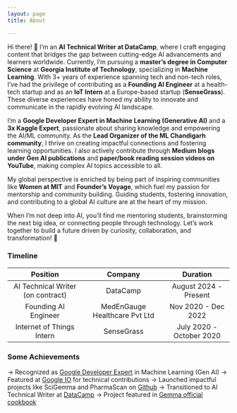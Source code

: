 ```yaml
---
layout: page
title: About

---
```


Hi there! 👋 I’m an **AI Technical Writer at DataCamp**, where I craft engaging content that bridges the gap between cutting-edge AI advancements and learners worldwide. Currently, I’m pursuing a **master’s degree in Computer Science** at **Georgia Institute of Technology**, specializing in **Machine Learning**. With 3+ years of experience spanning tech and non-tech roles, I’ve had the privilege of contributing as a **Founding AI Engineer** at a health-tech startup and as an **IoT Intern** at a Europe-based startup (**SenseGrass**). These diverse experiences have honed my ability to innovate and communicate in the rapidly evolving AI landscape.

I’m a **Google Developer Expert in Machine Learning (Generative AI)** and a **3x Kaggle Expert**, passionate about sharing knowledge and empowering the AI/ML community. As the **Lead Organizer of the ML Chandigarh community**, I thrive on creating impactful connections and fostering learning opportunities. I also actively contribute through **Medium blogs under Gen AI publications** and **paper/book reading session videos on YouTube**, making complex AI topics accessible to all.

My global perspective is enriched by being part of inspiring communities like **Women at MIT** and **Founder’s Voyage**, which fuel my passion for mentorship and community building. Guiding students, fostering innovation, and contributing to a global AI culture are at the heart of my mission. 

When I’m not deep into AI, you’ll find me mentoring students, brainstorming the next big idea, or connecting people through technology. Let’s work together to build a future driven by curiosity, collaboration, and transformation! 🚀


### Timeline

| Position                               | Company                           | Duration                |
|:--------------------------------------:|:---------------------------------:|:-----------------------:|
| AI Technical Writer (on contract)      | DataCamp                          | August 2024 - Present   |
| Founding AI Engineer                   | MedEnGauge Healthcare Pvt Ltd     | Nov 2020 - Dec 2022     |
| Internet of Things Intern              | SenseGrass                        | July 2020 - October 2020|


### Some Achievements
→ Recognized as [Google Developer Expert](https://developers.google.com/profile/u/AashiDutt) in Machine Learning (Gen AI)
→ Featured at [Google IO](https://www.youtube.com/watch?v=b4Gs-taU0Tk) for technical contributions 
→ Launched impactful projects like SciGemma and PharmaScan on [Github](https://github.com/AashiDutt)
→ Transitioned to AI Technical Writer at [DataCamp](https://www.datacamp.com/portfolio/aashidutt3)
→ Project featured in [Gemma official cookbook](https://github.com/google-gemini/gemma-cookbook/tree/main/Gemma/Gemma-on-Android)

